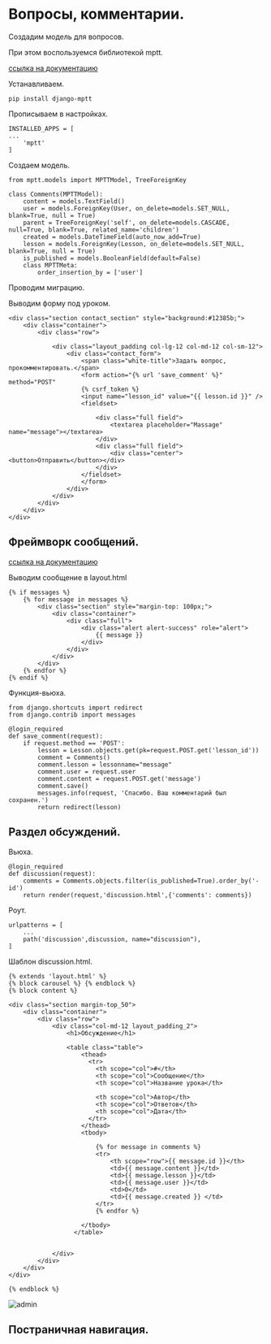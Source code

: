 # Вопросы, комментарии.
      
Создадим модель для вопросов.

При этом воспользуемся библиотекой mptt.

[ссылка на документацию](https://django-mptt.readthedocs.io/en/latest/index.html)

Устанавливаем.

    pip install django-mptt

Прописываем в настройках.

    INSTALLED_APPS = [
    ...
        'mptt'
    ]

Создаем модель.

    from mptt.models import MPTTModel, TreeForeignKey

    class Comments(MPTTModel):
        content = models.TextField()
        user = models.ForeignKey(User, on_delete=models.SET_NULL, blank=True, null = True)
        parent = TreeForeignKey('self', on_delete=models.CASCADE, null=True, blank=True, related_name='children')
        created = models.DateTimeField(auto_now_add=True)
        lesson = models.ForeignKey(Lesson, on_delete=models.SET_NULL, blank=True, null = True)
        is_published = models.BooleanField(default=False)        
        class MPTTMeta:
            order_insertion_by = ['user']

Проводим миграцию.

Выводим форму под уроком.


    <div class="section contact_section" style="background:#12385b;">
        <div class="container">
            <div class="row">
                
                <div class="layout_padding col-lg-12 col-md-12 col-sm-12">
                    <div class="contact_form">
                        <span class="white-title">Задать вопрос, прокомментировать.</span>
                        <form action="{% url 'save_comment' %}" method="POST"
                        {% csrf_token %}
                        <input name="lesson_id" value="{{ lesson.id }}" />
                        <fieldset>
                            
                            <div class="full field">
                                <textarea placeholder="Massage" name="message"></textarea>
                            </div>
                            <div class="full field">
                                <div class="center"><button>Отправить</button></div>
                            </div>
                        </fieldset>
                        </form>
                    </div>
                </div>
            </div>
        </div>
    </div>




## Фреймворк сообщений.

[ссылка на документацию](https://docs.djangoproject.com/en/3.0/ref/contrib/messages/)

Выводим сообщение в layout.html

    {% if messages %}
        {% for message in messages %}
            <div class="section" style="margin-top: 100px;">
                <div class="container">
                    <div class="full">
                        <div class="alert alert-success" role="alert">
                            {{ message }}
                        </div>
                    </div>
                </div>
            </div>
        {% endfor %}
    {% endif %}

Функция-вьюха.


    from django.shortcuts import redirect
    from django.contrib import messages

    @login_required
    def save_comment(request):
        if request.method == 'POST':
            lesson = Lesson.objects.get(pk=request.POST.get('lesson_id'))
            comment = Comments()
            comment.lesson = lessonname="message"
            comment.user = request.user
            comment.content = request.POST.get('message')
            comment.save()
            messages.info(request, 'Спасибо. Ваш комментарий был сохранен.')
            return redirect(lesson)

## Раздел обсуждений.

Вьюха.

    @login_required
    def discussion(request):
        comments = Comments.objects.filter(is_published=True).order_by('-id')
        return render(request,'discussion.html',{'comments': comments})

Роут.

    urlpatterns = [ 
        ...
        path('discussion',discussion, name="discussion"),
    ]

Шаблон discussion.html.

    {% extends 'layout.html' %}
    {% block carousel %} {% endblock %}
    {% block content %}

    <div class="section margin-top_50">
        <div class="container"> 
            <div class="row">
                <div class="col-md-12 layout_padding_2">
                    <h1>Обсуждение</h1>
                    
                    <table class="table">
                        <thead>
                          <tr>
                            <th scope="col">#</th>
                            <th scope="col">Сообщение</th>
                            <th scope="col">Название урока</th>
                            
                            <th scope="col">Автор</th>
                            <th scope="col">Ответов</th>
                            <th scope="col">Дата</th>
                          </tr>
                        </thead>
                        <tbody>
                         
                            {% for message in comments %}
                            <tr>
                                <th scope="row">{{ message.id }}</th>
                                <td>{{ message.content }}</td>
                                <td>{{ message.lesson }}</td>
                                <td>{{ message.user }}</td>
                                <td>0</td>
                                <td>{{ message.created }} </td>
                            </tr>
                            {% endfor %}
                          
                        </tbody>
                      </table>
                     

                </div>
            </div>        
        </div>
    </div>

    {% endblock %}

![admin]({path-to-subject}/images/2.png)

## Постраничная навигация.



